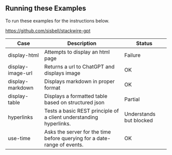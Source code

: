 ## Running these Examples
To run these examples for the instructions below.

https://github.com/sisbell/stackwire-gpt

| Case              | Description                                                              | Status                  |
|-------------------|--------------------------------------------------------------------------|-------------------------|
| display-html      | Attempts to display an html page                                         | Failure                 |
| display-image-url | Returns a url to ChatGPT and displays image                              | OK                      |
| display-markdown  | Displays markdown in proper format                                       | OK                      |
| display-table     | Displays a formatted table based on structured json                      | Partial                 |
| hyperlinks        | Tests a basic REST principle of a client understanding hyperlinks.       | Understands but blocked |
| use-time          | Asks the server for the time before querying for a date-range of events. | OK                      |

                           
